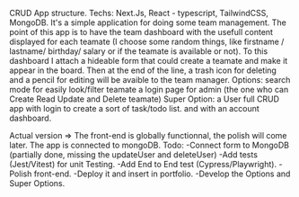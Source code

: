CRUD App structure. Techs: Next.Js, React - typescript, TailwindCSS, MongoDB.
It's a simple application for doing some team management.
The point of this app is to have the team dashboard with the usefull content displayed for each teamate (I choose some random things, like firstname / lastname/ birthday/ salary or if the teamate is available or not).
To this dashboard I attach a hideable form that could create a teamate and make it appear in the board.
Then at the end of the line, a trash icon for deleting and a pencil for editing will be avaible to the team manager.
Options:
search mode for easily look/filter teamate
a login page for admin (the one who can Create Read Update and Delete teamate)
Super Option:
a User full CRUD app with login to create a sort of task/todo list. and with an account dashboard.

Actual version => The front-end is globally functionnal, the polish will come later. The app is connected to mongoDB.
Todo:
-Connect form to MongoDB (partially done, missing the updateUser and deleteUser)
-Add tests (Jest/Vitest) for unit Testing.
-Add End to End test (Cypress/Playwright).
-Polish front-end.
-Deploy it and insert in portfolio.
-Develop the Options and Super Options.